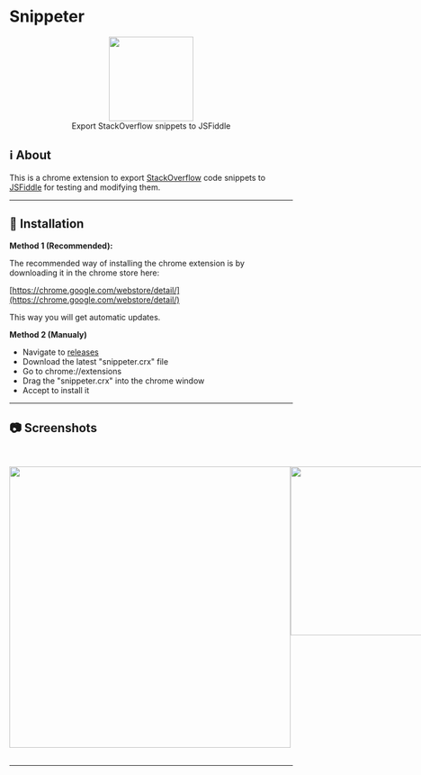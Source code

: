 # Snippeter

<p align="center">
<img height="150" width="auto" src="https://raw.githubusercontent.com/NLDev/Snippeter/master/icon/icon-big.png" /><br>
Export StackOverflow snippets to JSFiddle
</p>

## :information_source: About

This is a chrome extension to export [StackOverflow](https://stackoverflow.com) code snippets to [JSFiddle](https://jsfiddle.net) for testing and modifying them.

<hr>

## :wrench: Installation

**Method 1 (Recommended):**

The recommended way of installing the chrome extension is by downloading it in the chrome store here:

[https://chrome.google.com/webstore/detail/](https://chrome.google.com/webstore/detail/)

This way you will get automatic updates.

**Method 2 (Manualy)**

* Navigate to [releases](https://github.com/NLDev/Snippeter/releases)
* Download the latest "snippeter.crx" file
* Go to chrome://extensions
* Drag the "snippeter.crx" into the chrome window
* Accept to install it 

<hr>

## :camera: Screenshots

<p align="center">
<br>
<div style="display:flex;">
<img height="500" width="auto" src="https://raw.githubusercontent.com/NLDev/Snippeter/master/.src/scr1.png" />
<img height="300" width="auto" src="https://raw.githubusercontent.com/NLDev/Snippeter/master/.src/scr2.png" />
</div>
<br>
</p>

<hr>